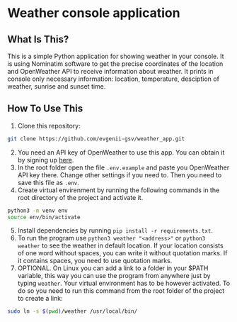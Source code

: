 Weather console application
==============================

What Is This?
-------------

This is a simple Python application for showing weather in your console. It is using Nominatim software to get the precise coordinates of the location and OpenWeather API to receive information about weather. It prints in console only necessary information: location, temperature, desciption of weather, sunrise and sunset time.   


How To Use This
---------------

1. Clone this repository:
```bash
git clone https://github.com/evgenii-gsv/weather_app.git
```
2. You need an API key of OpenWeather to use this app. You can obtain it by signing up [here](https://home.openweathermap.org/users/sign_up).
3. In the root folder open the file `.env.example` and paste you OpenWeather API key there. Change other settings if you need to. Then you need to save this file as `.env`.
4. Create virtual envirenment by running the following commands in the root directory of the project and activate it. 

```bash
python3 -m venv env
source env/bin/activate
```
5. Install dependencies by running `pip install -r requirements.txt`.
6. To run the program use `python3 weather "<address>"` or `python3 weather` to see the weather in default location. If your location consists of one word without spaces, you can write it without quotation marks. If it contains spaces, you need to use quotation marks.
7. OPTIONAL. On Linux you can add a link to a folder in your $PATH variable, this way you can use the program from anywhere just by typing `weather`. Your virtual environment has to be however activated. To do so you need to run this command from the root folder of the project to create a link:
```bash
sudo ln -s $(pwd)/weather /usr/local/bin/
```

